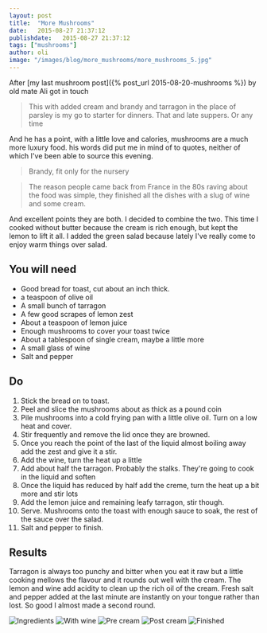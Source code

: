 ```yaml
---
layout: post
title:  "More Mushrooms"
date:   2015-08-27 21:37:12
publishdate:   2015-08-27 21:37:12
tags: ["mushrooms"] 
author: oli
image: "/images/blog/more_mushrooms/more_mushrooms_5.jpg"
---
```


After [my last mushroom post]({% post_url 2015-08-20-mushrooms %}) by old mate Ali got in touch

> This with added cream and brandy and tarragon in the place of parsley is my go to starter for dinners. That and late suppers. Or any time

And he has a point, with a little love and calories, mushrooms are a much more luxury food.  his words did put me in mind of to quotes, neither of which I've been able to source this evening.

> Brandy, fit only for the nursery

> The reason people came back from France in the 80s raving about the food was simple, they finished all the dishes with a slug of wine and some cream.

And excellent points they are both.  I decided to combine the two.  This time I cooked without butter because the cream is rich enough, but kept the lemon to lift it all.  I added the green salad because lately I've really come to enjoy warm things over salad.

## You will need

* Good bread for toast, cut about an inch thick.
* a teaspoon of olive oil
* A small bunch of tarragon
* A few good scrapes of lemon zest
* About a teaspoon of lemon juice
* Enough mushrooms to cover your toast twice
* About a tablespoon of single cream, maybe a little more
* A small glass of wine
* Salt and pepper


## Do

1. Stick the bread on to toast.
2. Peel and slice the mushrooms about as thick as a pound coin
3. Pile mushrooms into a cold frying pan with a little olive oil.  Turn on a low heat and cover.
4. Stir frequently and remove the lid once they are browned.
5. Once you reach the point of the last of the liquid almost boiling away add the zest and give it a stir.
6. Add the wine, turn the heat up a little
7. Add about half the tarragon.  Probably the stalks.  They're going to cook in the liquid and soften
8. Once the liquid has reduced by half add the creme, turn the heat up a bit more and stir lots
9. Add the lemon juice and remaining leafy tarragon, stir though.
10. Serve.  Mushrooms onto the toast with enough sauce to soak, the rest of the sauce over the salad.
11. Salt and pepper to finish.


## Results

Tarragon is always too punchy and bitter when you eat it raw but a little cooking mellows the flavour and it rounds out well with the cream.  The lemon and wine add acidity to clean up the rich oil of the cream.  Fresh salt and pepper added at the last minute are instantly on your tongue rather than lost.  So good I almost made a second round.


![Ingredients](/images/blog/more_mushrooms/more_mushrooms_1.jpg)
![With wine](/images/blog/more_mushrooms/more_mushrooms_2.jpg)
![Pre cream](/images/blog/more_mushrooms/more_mushrooms_3.jpg)
![Post cream](/images/blog/more_mushrooms/more_mushrooms_4.jpg)
![Finished](/images/blog/more_mushrooms/more_mushrooms_5.jpg)